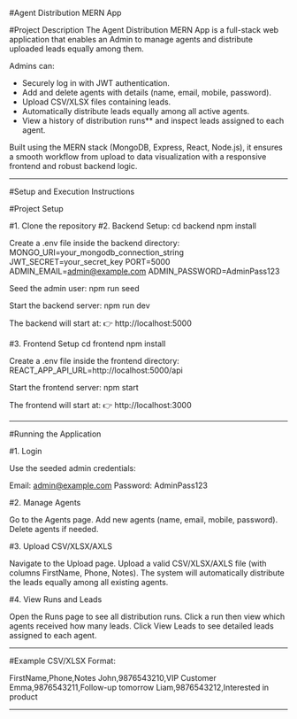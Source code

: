 #Agent Distribution MERN App

#Project Description
The Agent Distribution MERN App is a full-stack web application that enables an Admin to manage agents and distribute uploaded leads equally among them.

Admins can:
- Securely log in with JWT authentication.
- Add and delete agents with details (name, email, mobile, password).
- Upload CSV/XLSX files containing leads.
- Automatically distribute leads equally among all active agents.
- View a history of distribution runs** and inspect leads assigned to each agent.

Built using the MERN stack (MongoDB, Express, React, Node.js), it ensures a smooth workflow from upload to data visualization with a responsive frontend and robust backend logic.

---

#Setup and Execution Instructions

#Project Setup

#1. Clone the repository
#2. Backend Setup: 
cd backend
npm install

Create a .env file inside the backend directory:
MONGO_URI=your_mongodb_connection_string
JWT_SECRET=your_secret_key
PORT=5000
ADMIN_EMAIL=admin@example.com
ADMIN_PASSWORD=AdminPass123

Seed the admin user:
npm run seed

Start the backend server:
npm run dev

The backend will start at:
👉 http://localhost:5000

#3. Frontend Setup
cd frontend
npm install

Create a .env file inside the frontend directory:
REACT_APP_API_URL=http://localhost:5000/api

Start the frontend server:
npm start

The frontend will start at:
👉 http://localhost:3000

---

#Running the Application

#1. Login

Use the seeded admin credentials:

Email: admin@example.com
Password: AdminPass123

#2. Manage Agents

Go to the Agents page.
Add new agents (name, email, mobile, password).
Delete agents if needed.

#3. Upload CSV/XLSX/AXLS

Navigate to the Upload page.
Upload a valid CSV/XLSX/AXLS file (with columns FirstName, Phone, Notes).
The system will automatically distribute the leads equally among all existing agents.

#4. View Runs and Leads

Open the Runs page to see all distribution runs.
Click a run then view which agents received how many leads.
Click View Leads to see detailed leads assigned to each agent.

---

#Example CSV/XLSX Format:

FirstName,Phone,Notes
John,9876543210,VIP Customer
Emma,9876543211,Follow-up tomorrow
Liam,9876543212,Interested in product

---
